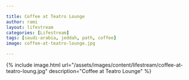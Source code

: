 ```yaml
---

title: Coffee at Teatro Lounge
author: rami
layout: lifestream 
categories: [Lifestream]
tags: [saudi-arabia, jeddah, path, coffee]
image: coffee-at-teatro-lounge.jpg

---
```


{% include image.html url="/assets/images/content/lifestream/coffee-at-teatro-loung.jpg" description="Coffee at Teatro Lounge" %}
